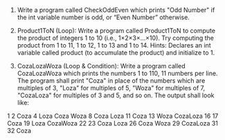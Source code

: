 1)  Write a program called CheckOddEven which prints "Odd Number" if the int variable number is odd, or “Even Number” otherwise. 

2) Product1ToN (Loop): Write a program called Product1ToN to compute the product of integers 1 to 10 (i.e., 1×2×3×...×10). 
Try computing the product from 1 to 11, 1 to 12, 1 to 13 and 1 to 14. Hints: Declares an int variable called product (to accumulate the product) 
and initialize to 1.

3) CozaLozaWoza (Loop & Condition): Write a program called CozaLozaWoza which prints the numbers 1 to 110, 11 numbers per line. 
The program shall print "Coza" in place of the numbers which are multiples of 3, "Loza" for multiples of 5, "Woza" for multiples of 7, 
"CozaLoza" for multiples of 3 and 5, and so on. The output shall look like:

1 2 Coza 4 Loza Coza Woza 8 Coza Loza 11 
Coza 13 Woza CozaLoza 16 17 Coza 19 Loza CozaWoza 22 
23 Coza Loza 26 Coza Woza 29 CozaLoza 31 32 Coza
